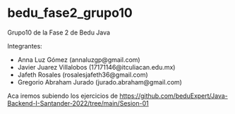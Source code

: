 # bedu_fase2_grupo10
Grupo10 de la Fase 2 de Bedu Java

Integrantes:

<ul>
  <li> Anna Luz Gómez           (annaluzgp@gmail.com)</li>
  <li>Javier Juarez Villalobos (17171146@itculiacan.edu.mx)</li>
  <li>Jafeth Rosales           (rosalesjafeth36@gmail.com)</li>
  <li>Gregorio Abraham Jurado  (jurado.abraham@gmail.com) </li>
</ul>



Aca iremos subiendo los ejercicios de https://github.com/beduExpert/Java-Backend-I-Santander-2022/tree/main/Sesion-01
